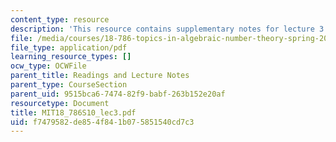 ```yaml
---
content_type: resource
description: 'This resource contains supplementary notes for lecture 3. '
file: /media/courses/18-786-topics-in-algebraic-number-theory-spring-2010/f7479582de854f841b075851540cd7c3_MIT18_786S10_lec3.pdf
file_type: application/pdf
learning_resource_types: []
ocw_type: OCWFile
parent_title: Readings and Lecture Notes
parent_type: CourseSection
parent_uid: 9515bca6-7474-82f9-babf-263b152e20af
resourcetype: Document
title: MIT18_786S10_lec3.pdf
uid: f7479582-de85-4f84-1b07-5851540cd7c3
---
```


